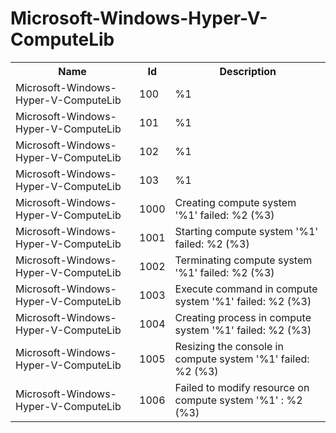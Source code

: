 # Microsoft-Windows-Hyper-V-ComputeLib

<table>
<colgroup><col/><col/><col/></colgroup>
<tr><th>Name</th><th>Id</th><th>Description</th></tr>
<tr><td>Microsoft-Windows-Hyper-V-ComputeLib</td><td>100</td><td>%1</td></tr>
<tr><td>Microsoft-Windows-Hyper-V-ComputeLib</td><td>101</td><td>%1</td></tr>
<tr><td>Microsoft-Windows-Hyper-V-ComputeLib</td><td>102</td><td>%1</td></tr>
<tr><td>Microsoft-Windows-Hyper-V-ComputeLib</td><td>103</td><td>%1</td></tr>
<tr><td>Microsoft-Windows-Hyper-V-ComputeLib</td><td>1000</td><td>Creating compute system &#39;%1&#39; failed: %2 (%3)</td></tr>
<tr><td>Microsoft-Windows-Hyper-V-ComputeLib</td><td>1001</td><td>Starting compute system &#39;%1&#39; failed: %2 (%3)</td></tr>
<tr><td>Microsoft-Windows-Hyper-V-ComputeLib</td><td>1002</td><td>Terminating compute system &#39;%1&#39; failed: %2 (%3)</td></tr>
<tr><td>Microsoft-Windows-Hyper-V-ComputeLib</td><td>1003</td><td>Execute command in compute system &#39;%1&#39; failed: %2 (%3)</td></tr>
<tr><td>Microsoft-Windows-Hyper-V-ComputeLib</td><td>1004</td><td>Creating process in compute system &#39;%1&#39; failed: %2 (%3)</td></tr>
<tr><td>Microsoft-Windows-Hyper-V-ComputeLib</td><td>1005</td><td>Resizing the console in compute system &#39;%1&#39; failed: %2 (%3)</td></tr>
<tr><td>Microsoft-Windows-Hyper-V-ComputeLib</td><td>1006</td><td>Failed to modify resource on compute system &#39;%1&#39; : %2 (%3)</td></tr>
</table>
